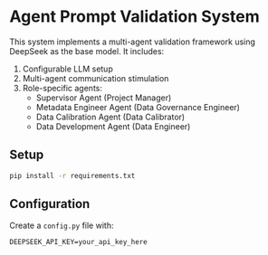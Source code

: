 # Agent Prompt Validation System

This system implements a multi-agent validation framework using DeepSeek as the base model. It includes:

1. Configurable LLM setup
2. Multi-agent communication stimulation
3. Role-specific agents:
   - Supervisor Agent (Project Manager)
   - Metadata Engineer Agent (Data Governance Engineer)
   - Data Calibration Agent (Data Calibrator)
   - Data Development Agent (Data Engineer)

## Setup

```bash
pip install -r requirements.txt
```

## Configuration

Create a `config.py` file with:

```
DEEPSEEK_API_KEY=your_api_key_here
```


